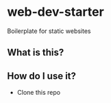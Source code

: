 # web-dev-starter

Boilerplate for static websites

## What is this?

## How do I use it?

* Clone this repo

